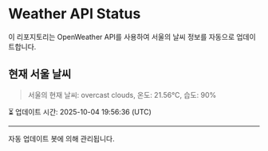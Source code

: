 
# Weather API Status

이 리포지토리는 OpenWeather API를 사용하여 서울의 날씨 정보를 자동으로 업데이트합니다.

## 현재 서울 날씨
> 서울의 현재 날씨: overcast clouds, 온도: 21.56°C, 습도: 90%

⏳ 업데이트 시간: 2025-10-04 19:56:36 (UTC)

---
자동 업데이트 봇에 의해 관리됩니다.
